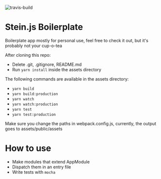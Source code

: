 ![travis-build][travis-build]

# Stein.js Boilerplate

Boilerplate app mostly for personal use, feel free to check it out, but it's probably not your cup-o-tea

After cloning this repo:

- Delete .git, .gitignore, README.md
- Run `yarn install` inside the assets directory

The following commands are available in the assets directory:

- `yarn build`
- `yarn build:production`
- `yarn watch`
- `yarn watch:production`
- `yarn test`
- `yarn test:production`


Make sure you change the paths in webpack.config.js, currently, the output goes to assets/public/assets

# How to use

- Make modules that extend AppModule
- Dispatch them in an entry file
- Write tests with `mocha`


[travis-build]: https://api.travis-ci.org/Milanzor/stein-boilerplate.svg?branch=master